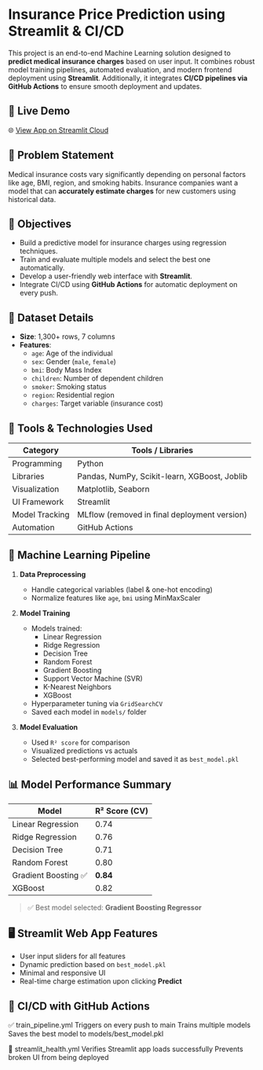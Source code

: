 #  Insurance Price Prediction using Streamlit & CI/CD

This project is an end-to-end Machine Learning solution designed to **predict medical insurance charges** based on user input. It combines robust model training pipelines, automated evaluation, and modern frontend deployment using **Streamlit**. Additionally, it integrates **CI/CD pipelines via GitHub Actions** to ensure smooth deployment and updates.

## 🚀 Live Demo

🌐 [View App on Streamlit Cloud](https://insurance-price-prediction-using-app-and-ci-cd-dmdu9cb7zr5jug5.streamlit.app/)


## 🎯 Problem Statement

Medical insurance costs vary significantly depending on personal factors like age, BMI, region, and smoking habits. Insurance companies want a model that can **accurately estimate charges** for new customers using historical data.


## 📌 Objectives

- Build a predictive model for insurance charges using regression techniques.
- Train and evaluate multiple models and select the best one automatically.
- Develop a user-friendly web interface with **Streamlit**.
- Integrate CI/CD using **GitHub Actions** for automatic deployment on every push.


## 🧪 Dataset Details

- **Size**: 1,300+ rows, 7 columns
- **Features**:
  - `age`: Age of the individual
  - `sex`: Gender (`male`, `female`)
  - `bmi`: Body Mass Index
  - `children`: Number of dependent children
  - `smoker`: Smoking status
  - `region`: Residential region
  - `charges`: Target variable (insurance cost)


## 🔧 Tools & Technologies Used

| Category         | Tools / Libraries                                     |
|------------------|--------------------------------------------------------|
| Programming      | Python                                                 |
| Libraries        | Pandas, NumPy, Scikit-learn, XGBoost, Joblib           |
| Visualization    | Matplotlib, Seaborn                                    |
| UI Framework     | Streamlit                                              |
| Model Tracking   | MLflow (removed in final deployment version)           |
| Automation       | GitHub Actions                                         |



## 🧠 Machine Learning Pipeline

1. **Data Preprocessing**
   - Handle categorical variables (label & one-hot encoding)
   - Normalize features like `age`, `bmi` using MinMaxScaler

2. **Model Training**
   - Models trained:
     - Linear Regression
     - Ridge Regression
     - Decision Tree
     - Random Forest
     - Gradient Boosting
     - Support Vector Machine (SVR)
     - K-Nearest Neighbors
     - XGBoost
   - Hyperparameter tuning via `GridSearchCV`
   - Saved each model in `models/` folder

3. **Model Evaluation**
   - Used `R² score` for comparison
   - Visualized predictions vs actuals
   - Selected best-performing model and saved it as `best_model.pkl`


## 📊 Model Performance Summary

| Model               | R² Score (CV) |
|---------------------|---------------|
| Linear Regression   | 0.74          |
| Ridge Regression    | 0.76          |
| Decision Tree       | 0.71          |
| Random Forest       | 0.80          |
| Gradient Boosting ✅| **0.84**      |
| XGBoost             | 0.82          |


> ✅ Best model selected: **Gradient Boosting Regressor**


## 🖥️ Streamlit Web App Features

- User input sliders for all features
- Dynamic prediction based on `best_model.pkl`
- Minimal and responsive UI
- Real-time charge estimation upon clicking **Predict**

## 🔁 CI/CD with GitHub Actions
✅ train_pipeline.yml
Triggers on every push to main
Trains multiple models
Saves the best model to models/best_model.pkl

🔁 streamlit_health.yml
Verifies Streamlit app loads successfully
Prevents broken UI from being deployed





